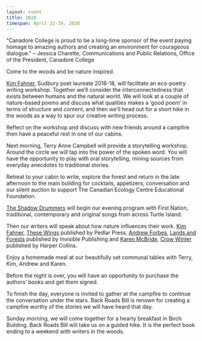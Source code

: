 ```yaml
---
layout: event
title: 2020
timespan: April 22-26, 2020
---
```


"Canadore College is proud to be a long-time sponsor of the event paying homage to amazing authors and creating an environment for courageous dialogue." – Jessica Charette, Communications and Public Relations, Office of the President, Canadore College

Come to the woods and be nature inspired.

[Kim Fahner](https://kimfahner.wordpress.com/), Sudbury poet laureate 2016-18, will facilitate an eco-poetry writing workshop. Together we’ll consider the interconnectedness that exists between humans and the natural world. We will look at a couple of nature-based poems and discuss what qualities makes a ‘good poem’ in terms of structure and content, and then we’ll head out for a short hike in the woods as a way to spur our creative writing process. 

Reflect on the workshop and discuss with new friends around a campfire then have a peaceful rest in one of our cabins.

Next morning, Terry Anne Campbell will provide a storytelling workshop. Around the circle we will tap into the power of the spoken word. You will have the opportunity to play with oral storytelling, mining sources from everyday anecdotes to traditional stories.  

Retreat to your cabin to write, explore the forest and return in the late afternoon to the main building for cocktails, appetizers, conversation and our silent auction to support The Canadian Ecology Centre Educational Foundation.

[The Shadow Drummers](http://www.shadowdrummers.sitew.ca/Herstory.B.htm#Herstory.B) will begin our evening program with First Nation, traditional, contemporary and original songs from across Turtle Island.

Then our writers will speak about how nature influences their work. [Kim Fahner](https://kimfahner.wordpress.com/), [These Wings](http://www.pedlarpress.com/these-wings-by-kim-fahner/) published by Pedlar Press, [Andrew Forbes](https://andrewgforbes.com/), [Lands and Forests](https://invisiblepublishing.com/product/lands-and-forests/) published by Invisible Publishing and [Karen McBride](https://www.harpercollins.ca/author/cr-193890/karen-mcbride/), [Crow Winter](https://www.harpercollins.ca/9781443459679/crow-winter/) published by Harper Collins.

Enjoy a homemade meal at our beautifully set communal tables with Terry, Kim, Andrew and Karen.

Before the night is over, you will have an opportunity to purchase the authors’ books and get them signed.  

To finish the day, everyone is invited to gather at the campfire to continue the conversation under the stars. Back Roads Bill is renown for creating a campfire worthy of the stories we will have heard that day.

Sunday morning, we will come together for a hearty breakfast in Birch Building. Back Roads Bill will take us on a guided hike. It is the perfect book ending to a weekend with writers in the woods.